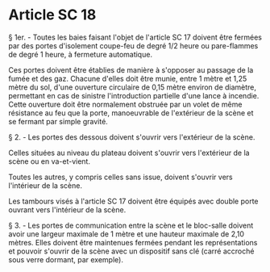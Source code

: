 # Article SC 18

§ 1er. - Toutes les baies faisant l'objet de l'article SC 17 doivent être fermées par des portes d'isolement coupe-feu de degré 1/2 heure ou pare-flammes de degré 1 heure, à fermeture automatique.

Ces portes doivent être établies de manière à s'opposer au passage de la fumée et des gaz. Chacune d'elles doit être munie, entre 1 mètre et 1,25 mètre du sol, d'une ouverture circulaire de 0,15 mètre environ de diamètre, permettant en cas de sinistre l'introduction partielle d'une lance à incendie. Cette ouverture doit être normalement obstruée par un volet de même résistance au feu que la porte, manoeuvrable de l'extérieur de la scène et se fermant par simple gravité.

§ 2. - Les portes des dessous doivent s'ouvrir vers l'extérieur de la scène.

Celles situées au niveau du plateau doivent s'ouvrir vers l'extérieur de la scène ou en va-et-vient.

Toutes les autres, y compris celles sans issue, doivent s'ouvrir vers l'intérieur de la scène.

Les tambours visés à l'article SC 17 doivent être équipés avec double porte ouvrant vers l'intérieur de la scène.

§ 3. - Les portes de communication entre la scène et le bloc-salle doivent avoir une largeur maximale de 1 mètre et une hauteur maximale de 2,10 mètres. Elles doivent être maintenues fermées pendant les représentations et pouvoir s'ouvrir de la scène avec un dispositif sans clé (carré accroché sous verre dormant, par exemple).
